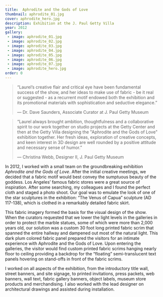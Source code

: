 ```yaml
---
title:  Aphrodite and the Gods of Love
thumbnail: aphrodite_01.jpg
cover: aphrodite_hero.jpg
description: Exhibition at the J. Paul Getty Villa
year: 2012
gallery:
 - image: aphrodite_01.jpg
 - image: aphrodite_02.jpg
 - image: aphrodite_03.jpg
 - image: aphrodite_04.jpg
 - image: aphrodite_05.jpg
 - image: aphrodite_06.jpg
 - image: aphrodite_07.jpg
 - image: aphrodite_hero.jpg
order: 0
---
```


> “Laurel’s creative flair and critical eye have been fundamental success of the
> show, and her ideas to make use of fabric - be it real or suggested - as a
> recurrent motif endowed both the exhibition and its promotional materials with
> sophistication and seductive elegance.”  
>   
> &mdash; Dr. Dave Saunders, Associate Curator at J. Paul Getty Museum

> “Laurel always brought ambition, thoughtfulness and a collaborative spirit
> to our work together on studio projects at the Getty Center and then at the
> Getty Villa designing the "Aphrodite and the Gods of Love" exhibition
> together. Her fresh ideas, exploration of creative concepts, and keen
> interest in 3D design are well rounded by a positive attitude and necessary
> sense of humor.”  
>   
> &mdash; Christina Webb, Designer II, J. Paul Getty Museum

In 2012, I worked with a small team on the groundbreaking exhibition _Aphrodite
and the Gods of Love_. After the initial creative meetings, we decided that a
fabric motif would best convey the sumptuous beauty of the goddess. Los Angeles’
famous fabric stores were a great source of inspiration. After some searching,
my colleagues and I found the perfect cloth and staged a photo shoot. Our goal
was to emulate the look of one of the star sculptures in the exhibition: “The
Venus of Capua” sculpture (AD 117-138), which is clothed in a remarkably
detailed fabric skirt.

This fabric imagery formed the basis for the visual design of the show. When the
curators requested that we lower the light levels in the galleries in order to
protect the marble statues, some of which were more than 2,000 years old, our
solution was a custom 30 foot long printed fabric scrim that spanned the entire
hallway and dampened out most of the natural light. This dark plum colored
fabric panel prepared the visitors for an intimate experience with Aphrodite and
the Gods of Love. Upon entering the galleries, the visitor would find custom
printed fabric scrims hanging nearly floor to ceiling providing a backdrop for
the “floating” semi-translucent text panels hovering on stand-offs in front of
the fabric scrims.

I worked on all aspects of the exhibition, from the introductory title wall,
street banners, and site signage, to printed invitations, press packets, web
banners, wall text, fabric gallery banners, object labels, museum store products
and merchandising. I also worked with the lead designer on architectural
drawings and assisted during installation.

